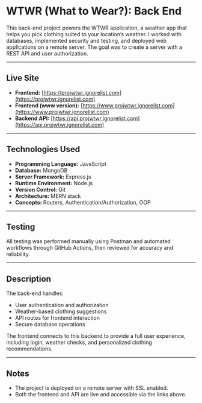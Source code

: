 # WTWR (What to Wear?): Back End

This back-end project powers the WTWR application, a weather app that helps you pick clothing suited to your location’s weather. I worked with databases, implemented security and testing, and deployed web applications on a remote server. The goal was to create a server with a REST API and user authorization.

---

## Live Site

- **Frontend:** [https://projwtwr.ignorelist.com](https://projwtwr.ignorelist.com)
- **Frontend (www version):** [https://www.projwtwr.ignorelist.com](https://www.projwtwr.ignorelist.com)
- **Backend API:** [https://api.projwtwr.ignorelist.com](https://api.projwtwr.ignorelist.com)

---

## Technologies Used

- **Programming Language:** JavaScript
- **Database:** MongoDB
- **Server Framework:** Express.js
- **Runtime Environment:** Node.js
- **Version Control:** Git
- **Architecture:** MERN stack
- **Concepts:** Routers, Authentication/Authorization, OOP

---

## Testing

All testing was performed manually using Postman and automated workflows through GitHub Actions, then reviewed for accuracy and reliability.

---

## Description

The back-end handles:

- User authentication and authorization
- Weather-based clothing suggestions
- API routes for frontend interaction
- Secure database operations

The frontend connects to this backend to provide a full user experience, including login, weather checks, and personalized clothing recommendations.

---

## Notes

- The project is deployed on a remote server with SSL enabled.
- Both the frontend and API are live and accessible via the links above.
